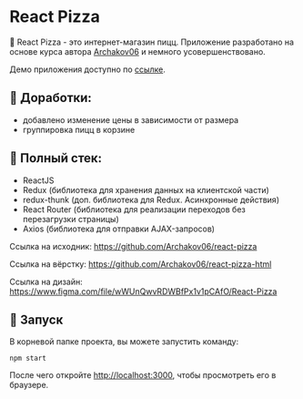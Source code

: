 # React Pizza

:pizza: React Pizza - это интернет-магазин пицц.
Приложение разработано на основе курса автора [Archakov06](https://github.com/Archakov06) и немного усовершенствовано.

Демо приложения доступно по [ссылке](https://hk-time-react-pizzas.herokuapp.com/).

## :rocket: Доработки:
  - добавлено изменение цены в зависимости от размера
  - группировка пицц в корзине

## :memo: Полный стек:
 - ReactJS
 - Redux (библиотека для хранения данных на клиентской части)
 - redux-thunk (доп. библиотека для Redux. Асинхронные действия)
 - React Router (библиотека для реализации переходов без перезагрузки страницы)
 - Axios (библиотека для отправки AJAX-запросов)

Ссылка на исходник: https://github.com/Archakov06/react-pizza

Ссылка на вёрстку: https://github.com/Archakov06/react-pizza-html

Ссылка на дизайн: https://www.figma.com/file/wWUnQwvRDWBfPx1v1pCAfO/React-Pizza

## :rocket: Запуск
В корневой папке проекта, вы можете запустить команду:

`npm start`

После чего откройте [http://localhost:3000](http://localhost:3000), чтобы просмотреть его в браузере.
